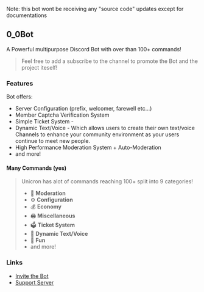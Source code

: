 Note: this bot wont be receiving any "source code" updates except for documentations

## 0_0Bot 

A Powerful multipurpose Discord Bot with over than 100+ commands!

> Feel free to add a subscribe to the channel to promote the Bot and the project iteself!

### Features

Bot offers:

* Server Configuration \(prefix, welcomer, farewell etc...\)
* Member Captcha Verification System
* Simple Ticket System - 
* Dynamic Text/Voice - Which allows users to create their own text/voice Channels to enhance your community environment as your users continue to meet new people.
* High Performance Moderation System + Auto-Moderation
* and more!

#### Many Commands \(yes\)

> Unicron has alot of commands reaching 100+ split into 9 categories!
>
> * 🚓 **Moderation**
> * ⚙️ **Configuration** 
> * 💰 **Economy**
> * 🖨️ **Miscellaneous**
> * 🗳️ **Ticket System**
> * 🎵 **Dynamic Text/Voice**
> * 👻 **Fun**
> * and more!

### Links

* [Invite the Bot](https://discord.com/oauth2/authorize?client_id=634908645896880128&scope=bot&permissions=285599830)
* [Support Server](https://discord.gg/Pp9T2zS)



